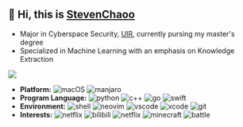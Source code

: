 ## 👋 Hi, this is [StevenChaoo](https://github.com/StevenChaoo)
- Major in Cyberspace Security, [UIR](https://www.uir.cn), currently pursing my master's degree
- Specialized in Machine Learning with an emphasis on Knowledge Extraction

![](https://github-readme-stats.vercel.app/api?username=StevenChaoo&show_icons=true&bg_color=30,e96443,904e95&title_color=fff&text_color=fff)

- **Platform:** ![macOS](https://img.shields.io/badge/macOS-000000?style=flat&logo=apple&logoColor=ffffff) ![manjaro](https://img.shields.io/badge/Manjaro-35bf5c?style=flat&logo=manjaro&logoColor=ffffff)
- **Program Language:** ![python](https://img.shields.io/badge/Python-3776ab?style=flat&logo=Python&logoColor=ffffff) ![c++](https://img.shields.io/badge/C&Cpp-00599c?style=flat&logo=c&logoColor=ffffff) ![go](https://img.shields.io/badge/Go-00add8?style=flat&logo=go&logoColor=ffffff) ![swift](https://img.shields.io/badge/Swift-fa7343?style=flat&logo=swift&logoColor=ffffff)
- **Environment:** ![shell](https://img.shields.io/badge/Zsh-4d4d4d?style=flat&logo=windows-terminal&logoColor=ffffff) ![neovim](https://img.shields.io/badge/Neovim-57a143?style=flat&logo=Neovim&logoColor=ffffff) ![vscode](https://img.shields.io/badge/visual_studio_code-007acc?style=flat&logo=visual-studio-code&logoColor=ffffff) ![xcode](https://img.shields.io/badge/Xcode-1575f9?style=flat&logo=xcode&logoColor=ffffff) ![git](https://img.shields.io/badge/Git-f05032?style=flat&logo=git&logoColor=ffffff)
- **Interests:** ![netflix](https://img.shields.io/badge/Apple_Music-fb5bc5?&style=flat&logo=itunes&logoColor=ffffff) ![bilibili](https://img.shields.io/badge/Bilibili-00a1d6?style=flat&logo=bilibili&logoColor=ffffff) ![netflix](https://img.shields.io/badge/Netflix-e50914?style=flat&logo=netflix&logoColor=ffffff) ![minecraft](https://img.shields.io/badge/Minecraft-62b47a?style=flat&logo=minecraft&logoColor=ffffff) ![battle](https://img.shields.io/badge/Battle.net-00aeff?style=flat&logo=battle.net&logoColor=ffffff)
